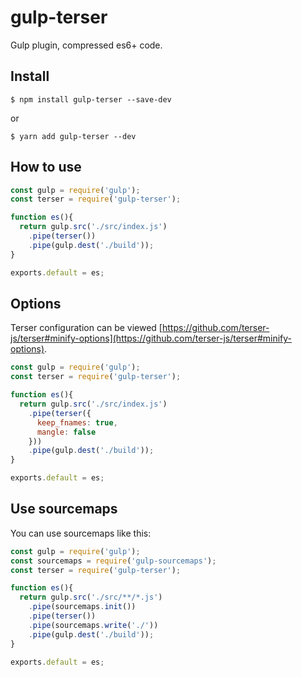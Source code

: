 # gulp-terser

Gulp plugin, compressed es6+ code.

## Install

```
$ npm install gulp-terser --save-dev
```
or
```
$ yarn add gulp-terser --dev
```

## How to use

```javascript
const gulp = require('gulp');
const terser = require('gulp-terser');

function es(){
  return gulp.src('./src/index.js')
    .pipe(terser())
    .pipe(gulp.dest('./build'));
}

exports.default = es;
```

## Options

Terser configuration can be viewed [https://github.com/terser-js/terser#minify-options](https://github.com/terser-js/terser#minify-options).

```javascript
const gulp = require('gulp');
const terser = require('gulp-terser');

function es(){
  return gulp.src('./src/index.js')
    .pipe(terser({
      keep_fnames: true,
      mangle: false
    }))
    .pipe(gulp.dest('./build'));
}

exports.default = es;
```

## Use sourcemaps

You can use sourcemaps like this:

```javascript
const gulp = require('gulp');
const sourcemaps = require('gulp-sourcemaps');
const terser = require('gulp-terser');

function es(){
  return gulp.src('./src/**/*.js')
    .pipe(sourcemaps.init())
    .pipe(terser())
    .pipe(sourcemaps.write('./'))
    .pipe(gulp.dest('./build'));
}

exports.default = es;
```